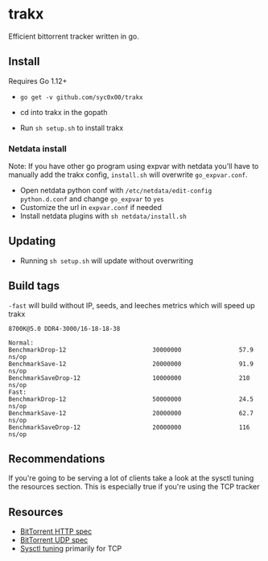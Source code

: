 # trakx

Efficient bittorrent tracker written in go.

## Install

Requires Go 1.12+

* `go get -v github.com/syc0x00/trakx`

* cd into trakx in the gopath
* Run `sh setup.sh` to install trakx

### Netdata install

Note: If you have other go program using expvar with netdata you'll have to manually add the trakx config, `install.sh` will overwrite `go_expvar.conf`.

* Open netdata python conf with `/etc/netdata/edit-config python.d.conf` and change `go_expvar` to `yes`
* Customize the url in `expvar.conf` if needed
* Install netdata plugins with `sh netdata/install.sh`

## Updating

* Running `sh setup.sh` will update without overwriting

## Build tags

`-fast` will build without IP, seeds, and leeches metrics which will speed up trakx

```
8700K@5.0 DDR4-3000/16-18-18-38

Normal:
BenchmarkDrop-12                        30000000                57.9 ns/op
BenchmarkSave-12                        20000000                91.9 ns/op
BenchmarkSaveDrop-12                    10000000                210 ns/op
Fast:
BenchmarkDrop-12                        50000000                24.5 ns/op
BenchmarkSave-12                        20000000                62.7 ns/op
BenchmarkSaveDrop-12                    20000000                116 ns/op
```

## Recommendations

If you're going to be serving a lot of clients take a look at the sysctl tuning the resources section. This is especially true if you're using the TCP tracker

## Resources

* [BitTorrent HTTP spec](https://wiki.theory.org/index.php/BitTorrentSpecification)
* [BitTorrent UDP spec](https://www.libtorrent.org/udp_tracker_protocol.html)
* [Sysctl tuning](https://wiki.mikejung.biz/Sysctl_tweaks) primarily for TCP
